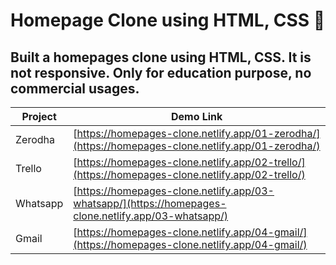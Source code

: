 # Homepage Clone using HTML, CSS 🚀

  

## Built a homepages clone using HTML, CSS. It is not responsive. Only for education purpose, no commercial usages.

  

|Project| Demo Link |
|--|--|
| Zerodha | [https://homepages-clone.netlify.app/01-zerodha/](https://homepages-clone.netlify.app/01-zerodha/) |
| Trello | [https://homepages-clone.netlify.app/02-trello/](https://homepages-clone.netlify.app/02-trello/) |
| Whatsapp |[https://homepages-clone.netlify.app/03-whatsapp/](https://homepages-clone.netlify.app/03-whatsapp/)|
| Gmail | [https://homepages-clone.netlify.app/04-gmail/](https://homepages-clone.netlify.app/04-gmail/) |
